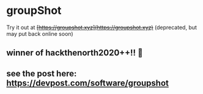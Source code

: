 # groupShot

Try it out at ~~[https://groupshot.xyz](https://groupshot.xyz)~~ (deprecated, but may put back online soon)



## winner of hackthenorth2020++!! 🥳
## see the post here: https://devpost.com/software/groupshot


